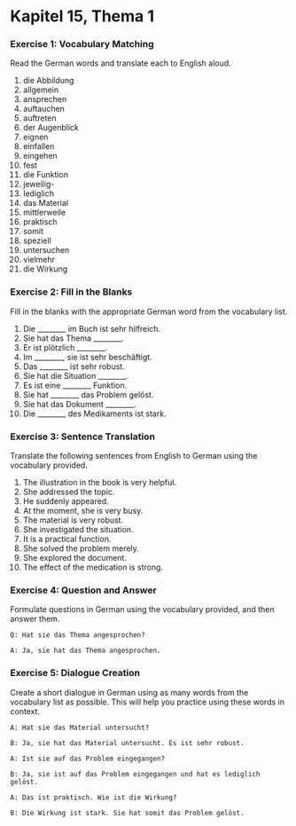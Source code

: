 # Kapitel 15, Thema 1

### Exercise 1: Vocabulary Matching

Read the German words and translate each to English aloud.

1. die Abbildung
2. allgemein
3. ansprechen
4. auftauchen
5. auftreten
6. der Augenblick
7. eignen
8. einfallen
9. eingehen
10. fest
11. die Funktion
12. jeweilig-
13. lediglich
14. das Material
15. mittlerweile
16. praktisch
17. somit
18. speziell
19. untersuchen
20. vielmehr
21. die Wirkung

### Exercise 2: Fill in the Blanks

Fill in the blanks with the appropriate German word from the vocabulary list.

1. Die \_\_\_\_\_\_\_\_ im Buch ist sehr hilfreich.
2. Sie hat das Thema \_\_\_\_\_\_\_\_.
3. Er ist plötzlich \_\_\_\_\_\_\_\_.
4. Im \_\_\_\_\_\_\_\_, sie ist sehr beschäftigt.
5. Das \_\_\_\_\_\_\_\_ ist sehr robust.
6. Sie hat die Situation \_\_\_\_\_\_\_\_.
7. Es ist eine \_\_\_\_\_\_\_\_ Funktion.
8. Sie hat \_\_\_\_\_\_\_\_ das Problem gelöst.
9. Sie hat das Dokument \_\_\_\_\_\_\_\_.
10. Die \_\_\_\_\_\_\_\_ des Medikaments ist stark.

### Exercise 3: Sentence Translation

Translate the following sentences from English to German using the vocabulary provided.

1. The illustration in the book is very helpful.
2. She addressed the topic.
3. He suddenly appeared.
4. At the moment, she is very busy.
5. The material is very robust.
6. She investigated the situation.
7. It is a practical function.
8. She solved the problem merely.
9. She explored the document.
10. The effect of the medication is strong.

### Exercise 4: Question and Answer

Formulate questions in German using the vocabulary provided, and then answer them.

`Q: Hat sie das Thema angesprochen?`&#x20;

`A: Ja, sie hat das Thema angesprochen.`

### Exercise 5: Dialogue Creation

Create a short dialogue in German using as many words from the vocabulary list as possible. This will help you practice using these words in context.

`A: Hat sie das Material untersucht?`&#x20;

`B: Ja, sie hat das Material untersucht. Es ist sehr robust.`&#x20;

`A: Ist sie auf das Problem eingegangen?`&#x20;

`B: Ja, sie ist auf das Problem eingegangen und hat es lediglich gelöst.`&#x20;

`A: Das ist praktisch. Wie ist die Wirkung?`&#x20;

`B: Die Wirkung ist stark. Sie hat somit das Problem gelöst.`
